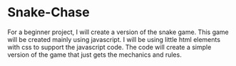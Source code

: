 # Snake-Chase

For a beginner project, I will create a version of the snake game.
This game will be created mainly using javascript.
I will be using little html elements with css to support the javascript code.
The code will create a simple version of the game that just gets the mechanics and rules.
